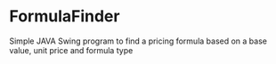# FormulaFinder
Simple JAVA Swing program to find a pricing formula based on a base value, unit price and formula type
